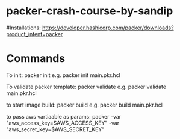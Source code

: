 # packer-crash-course-by-sandip

#Installations:
https://developer.hashicorp.com/packer/downloads?product_intent=packer

# Commands
To init:
packer init <packer template file>
e.g. packer init main.pkr.hcl

To validate packer template:
packer validate <packer template file>
e.g. packer validate main.pkr.hcl

to start image build:
packer build <packer template file>
e.g. packer build main.pkr.hcl

to pass aws vartiaable as params:
packer -var "aws_access_key=$AWS_ACCESS_KEY" -var "aws_secret_key=$AWS_SECRET_KEY"